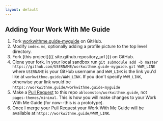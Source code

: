 ```yaml
---
layout: default
---
```


## Adding Your Work With Me Guide

1. Fork [workwithme.guide-myguide](https://github.com/abloomston/workwithme.guide-myguide) on GitHub.
2. Modify `index.md`, optionally adding a profile picture to the top level directory.
3. Fork [this project]({{ site.github.repository_url }}) on GitHub.
4. Clone your fork. In your local sandbox run `git submodule add -b master https://github.com/USERNAME/workwithme.guide-myguide.git WWM_LINK` where `USERNAME` is your GitHub username and `WWM_LINK` is the link you'd like at `workwithme.guide/WWM_LINK`. If you don't specify `WWM_LINK`, otherwise your link would be `https://workwithme.guide/workwithme.guide-myguide`
5. Make a [Pull Request](https://help.github.com/articles/about-pull-requests/) to this repo `abloomston/workwithme.guide`, not `pages-themes/minimal`. This is how you will make changes to your Work With Me Guide (for now--this is a prototype).
6. Once I merge your Pull Request your Work With Me Guide will be available at `https://workwithme.guide/WWM_LINK`.
